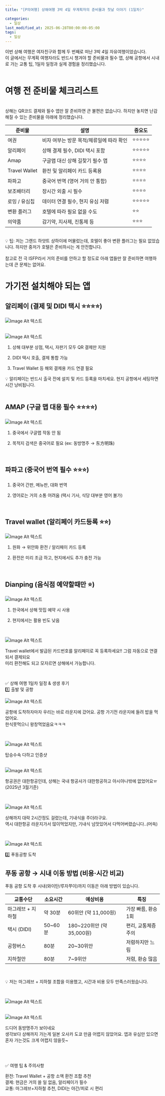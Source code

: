 ```yaml
---
title: "[P의여행] 상해여행 3박 4일 무계획자의 준비물과 첫날 이야기 (1일차)"

categories:
  - 일상
last_modified_at: 2025-06-28T00:00:00-05:00
tags:
  - 일상
---
```


이번 상해 여행은 여자친구와 함께 두 번째로 떠난 3박 4일 자유여행이었습니다. <br>
이 글에서는 무계획 여행자라도 반드시 챙겨야 할 준비물과 필수 앱, 상해 공항에서 시내로 가는 교통 팁, 1일차 일정과 실제 경험을 정리했습니다. <br>
<br>

# 여행 전 준비물 체크리스트
<br>
상해는 QR코드 결제와 필수 앱만 잘 준비하면 큰 불편은 없습니다. 하지만 놓치면 난감해질 수 있는 준비물을 아래에 정리했습니다. <br>

| 준비물           | 설명                      | 중요도   |
| ------------- | ----------------------- | ----- |
| 여권            | 비자 여부는 방문 목적/체류일에 따라 확인 | ⭐⭐⭐⭐⭐ |
| 알리페이          | 상해 결제 필수, DIDI 택시 포함    | ⭐⭐⭐⭐⭐ |
| Amap          | 구글맵 대신 상해 길찾기 필수 앱      | ⭐⭐⭐⭐  |
| Travel Wallet | 환전 및 알리페이 카드 등록용        | ⭐⭐⭐⭐  |
| 파파고           | 중국어 번역 (영어 거의 안 통함)     | ⭐⭐⭐⭐  |
| 보조배터리         | 장시간 외출 시 필수             | ⭐⭐⭐⭐  |
| 로밍 / 유심칩      | 데이터 연결 필수, 현지 유심 저렴     | ⭐⭐⭐⭐⭐ |
| 변환 플러그        | 호텔에 따라 필요 없을 수도         | ⭐⭐    |
| 의약품           | 감기약, 지사제, 진통제 등         | ⭐⭐⭐   |

<br>
💡 팁: 저는 그랜드 하얏트 상하이에 머물렀는데, 호텔이 좋아 변환 플러그는 필요 없었습니다. 하지만 중저가 호텔은 준비하시는 게 안전합니다. <br>

<br>
참고로 전 극 ISFP라서 거의 준비를 안하고 할 정도로 아래 앱들만 잘 준비하면 여행하는데 큰 문제는 없어요. <br>

# 가기전 설치해야 되는 앱

## 알리페이 (결제 및 DIDI 택시 ⭐️⭐️⭐️⭐️)

![Image Alt 텍스트](/assets/img/travel/20250629/1.PNG) <br>
<br>

![Image Alt 텍스트](/assets/img/travel/20250629/2.PNG) <br>

1. 상해 대부분 상점, 택시, 자판기 모두 QR 결제만 지원 <br>

2. DIDI 택시 호출, 결제 통합 가능 <br>

3. Travel Wallet 등 해외 결제용 카드 연결 필요 <br>

💡 알리페이는 반드시 출국 전에 설치 및 카드 등록을 마치세요. 현지 공항에서 세팅하면 시간 낭비됩니다. <br>
<br>

## AMAP (구글 맵 대용 필수 ⭐️⭐️⭐️⭐️)

![Image Alt 텍스트](/assets/img/travel/20250629/3.PNG) <br>

1. 중국에서 구글맵 작동 안 됨

2. 목적지 검색은 중국어로 필요 (ex: 동방명주 → 东方明珠)

<br>

## 파파고 (중국어 번역 필수 ⭐️⭐️⭐️)

1. 중국어 간판, 메뉴판, 대화 번역

2. 영어로는 거의 소통 어려움 (택시 기사, 식당 대부분 영어 불가)

<br>

## Travel wallet (알리페이 카드등록 ⭐️⭐️)

![Image Alt 텍스트](/assets/img/travel/20250629/5.PNG) <br>

1. 원화 → 위안화 환전 / 알리페이 카드 등록

2. 환전은 미리 조금 하고, 현지에서도 추가 충전 가능

<br>

## Dianping (음식점 예약할때만 ⭐️)

![Image Alt 텍스트](/assets/img/travel/20250629/4.PNG) <br>

1. 한국에서 상해 맛집 예약 시 사용

2. 현지에서는 활용 빈도 낮음

<br>

![Image Alt 텍스트](/assets/img/travel/20250629/6.PNG) <br>

Travel wallet에서 발급된 카드번호를 알리페이로 꼭 등록하세요!! 그럼 자동으로 연결되서 결제되요<br>
미리 환전해도 되고 모자르면 상해에서 가능합니다. <br>

<br>

✅ 상해 여행 1일차 일정 & 생생 후기 <br>
1️⃣ 출발 및 공항

![Image Alt 텍스트](/assets/img/travel/20250629/7.JPG) <br>

공항에 도착하자마자 우리는 바로 라운지에 갔어요. 공항 가기전 라운지에 들려 밥을 먹었어요. <br>
한식못먹으니 왕창먹었음요ㅋㅋㅋ <br>

<br>

![Image Alt 텍스트](/assets/img/travel/20250629/8.JPG) <br>

탑승수속 다하고 인증샷<br>
<br>

![Image Alt 텍스트](/assets/img/travel/20250629/9.JPG) <br>

항공권은 대한항공인데, 상해는 국내 항공사가 대한항공하고 아시아나밖에 없었어요ㅠ (2025년 3월기준)<br>

<br>

![Image Alt 텍스트](/assets/img/travel/20250629/10.JPG) <br>

상해까지 대락 2시간정도 걸렸는데, 기내식을 주더라구요. <br> 
역시 대한항공 라운지가서 많이먹었지만, 기내식 넘맛있어서 다먹어버렸습니다..(머쓱) <br>

<br>

![Image Alt 텍스트](/assets/img/travel/20250629/12.JPG) <br>

2️⃣ 푸동공항 도착<br>

## 푸동 공항 → 시내 이동 방법 (비용·시간 비교) <br>
푸동 공항 도착 후 시내(와이탄/루자쭈이)까지 이동은 아래 방법이 있습니다. <br>

| 교통수단       | 소요시간    | 예상비용                   | 특징           |
| ---------- | ------- | ---------------------- | ------------ |
| 마그레브 + 지하철 | 약 30분   | 60위안 (약 11,000원)       | 가장 빠름, 환승 1회 |
| 택시 (DIDI)  | 50\~60분 | 180\~220위안 (약 35,000원) | 편리, 교통체증 주의  |
| 공항버스       | 80분     | 20\~30위안               | 저렴하지만 느림     |
| 지하철만       | 80분     | 7\~9위안                 | 저렴, 환승 많음    |

<br>

💡 저는 마그레브 + 지하철 조합을 이용했고, 시간과 비용 모두 만족스러웠습니다.

<br>

![Image Alt 텍스트](/assets/img/travel/20250629/13.JPG) <br>
<br>

![Image Alt 텍스트](/assets/img/travel/20250629/14.JPG) <br>

드디어 동방명주가 보이네요 <br>
생각보다 상해까지 가는게 일본 오사카 도쿄 만큼 어렵지 않았어요. 앱과 유심만 있으면 혼자 가는것도 크게 어렵지 않을듯~

<br>
<br>

✅ 여행 팁 & 주의사항 

환전: Travel Wallet + 공항 소액 환전 조합 추천 <br>
결제: 현금은 거의 쓸 일 없음, 알리페이가 필수 <br>
교통: 마그레브+지하철 추천, DIDI는 야간/피로 시 편리 <br>


